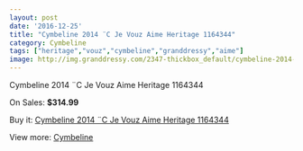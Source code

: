 ```yaml
---
layout: post
date: '2016-12-25'
title: "Cymbeline 2014 ¨C Je Vouz Aime Heritage 1164344"
category: Cymbeline
tags: ["heritage","vouz","cymbeline","granddressy","aime"]
image: http://img.granddressy.com/2347-thickbox_default/cymbeline-2014-c-je-vouz-aime-heritage-1164344.jpg
---
```

Cymbeline 2014 ¨C Je Vouz Aime Heritage 1164344

On Sales: **$314.99**
<a href="https://www.granddressy.com/en/cymbeline/1926-cymbeline-2014-c-je-vouz-aime-heritage-1164344.html"><amp-img layout="responsive" width="600" height="600" src="//img.granddressy.com/2347-thickbox_default/cymbeline-2014-c-je-vouz-aime-heritage-1164344.jpg" alt="Cymbeline 2014 ¨C Je Vouz Aime Heritage 1164344 0" /></a>

Buy it: [Cymbeline 2014 ¨C Je Vouz Aime Heritage 1164344](https://www.granddressy.com/en/cymbeline/1926-cymbeline-2014-c-je-vouz-aime-heritage-1164344.html "Cymbeline 2014 ¨C Je Vouz Aime Heritage 1164344")

View more: [Cymbeline](https://www.granddressy.com/en/71-cymbeline "Cymbeline")